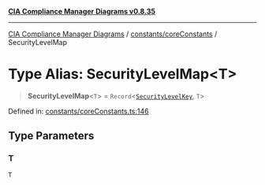 [**CIA Compliance Manager Diagrams v0.8.35**](../../../README.md)

***

[CIA Compliance Manager Diagrams](../../../modules.md) / [constants/coreConstants](../README.md) / SecurityLevelMap

# Type Alias: SecurityLevelMap\<T\>

> **SecurityLevelMap**\<`T`\> = `Record`\<[`SecurityLevelKey`](SecurityLevelKey.md), `T`\>

Defined in: [constants/coreConstants.ts:146](https://github.com/Hack23/cia-compliance-manager/blob/b297770fc62abf558e2711cd029bbbe74e6c5cfb/src/constants/coreConstants.ts#L146)

## Type Parameters

### T

`T`
